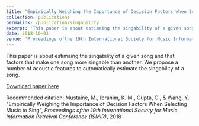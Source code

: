 ```yaml
---
title: "Empirically Weighing the Importance of Decision Factors When Selecting Music to Sing"
collection: publications
permalink: /publication/singability
excerpt: 'This paper is about estimaing the singability of a given song and that factors that make one song more singable than another. We propose a number of acoustic features to automatically estimate the singability of a song'
date: 2018-10-01
venue: 'Proceedings ofthe 19th International Society for Music Information Retreival Conference (ISMIR), 2018'
---
```

This paper is about estimaing the singability of a given song and that factors that make one song more singable than another. We propose a number of acoustic features to automatically estimate the singability of a song.

[Download paper here](http://karimmibrahim.github.io/files/2018-10-01-singability.pdf)

Recommended citation: 
Mustaine, M.,  Ibrahim, K. M., Gupta, C., & Wang, Y. "Empirically Weighing the Importance of Decision Factors When Selecting Music to Sing", <i>Proceedings ofthe 19th International Society for Music Information Retreival Conference (ISMIR)</i>, 2018
